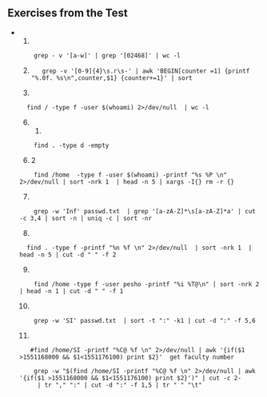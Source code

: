 **Exercises from the Test**
- 

- 1. 
    ```shell
        grep - v '[a-w]' | grep '[02468]' | wc -l 
    ```

  2. 
     ```shell
        grep -v '[0-9]{4}\s.г\s-' | awk 'BEGIN[counter =1] {printf "%.0f. %s\n",counter,$1} {counter+=1}' | sort  
     ```

  5. 
    ```shell
      find / -type f -user $(whoami) 2>/dev/null  | wc -l 

    ```

  6. 1.
    ```shell
        find . -type d -empty
    ```
  6. 2
    ```shell
        find /home  -type f -user $(whoami) -printf "%s %P \n" 2>/dev/null | sort -nrk 1  | head -n 5 | xargs -I{} rm -r {}
    ```
  7. 
    ```shell
        grep -w 'Inf' passwd.txt  | grep '[a-zA-Z]*\s[a-zA-Z]*a' | cut -c 3,4 | sort -n | uniq -c | sort -nr

    ```

  8. 
    ```shell
      find . -type f -printf "%n %f \n" 2>/dev/null  | sort -nrk 1  | head -n 5 | cut -d " " -f 2 

    ```

  9. 
    ```shell
        find /home -type f -user pesho -printf "%i %T@\n" | sort -nrk 2 | head -n 1 | cut -d " " -f 1  
    ```

  10. 
    ```shell
        grep -w 'SI' passwd.txt  | sort -t ":" -k1 | cut -d ":" -f 5,6
    ```

  11. 
    ```shell
       #find /home/SI -printf "%C@ %f \n" 2>/dev/null | awk '{if($1 >1551168000 && $1<1551176100) print $2}'  get faculty number
        
        grep -w "$(find /home/SI -printf "%C@ %f \n" 2>/dev/null | awk '{if($1 >1551168000 && $1<1551176100) print $2}')" | cut -c 2-
         | tr "," ":" | cut -d ":" -f 1,5 | tr " " "\t"

    ```